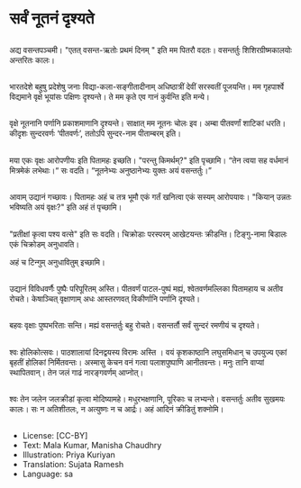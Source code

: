 # सर्वं नूतनं दृश्यते

##
अद्य वसन्तपञ्चमी।  "एतत् वसन्त-ऋतोः प्रथमं दिनम् " इति मम पितरौ वदतः। वसन्तर्तुः शिशिरग्रीष्मकालयोः अन्तरितः कालः।

##
भारतदेशे बहुषु प्रदेशेषु जनाः विद्या-कला-सङ्गीतादीनाम् अधिष्ठात्रीं देवीं सरस्वतीं पूजयन्ति।  मम गृहपार्श्वे विद्यमाने वृक्षे भूयांसः पक्षिणः दृश्यन्ते।  ते मम कृते एव गानं कुर्वन्ति इति मन्ये।

##
वृक्षे नूतनानि पर्णानि  प्रकाशमाणानि दृश्यन्ते।  साक्षात् मम नूतनः चोलः इव।  अम्बा पीतवर्णां  शाटिकां धरति। कीदृशः सुन्दरवर्णः ‘पीतवर्णः’, ततोऽपि सुन्दर-नाम पीताम्बरम् इति।

##
मया एकः वृक्षः आरोपणीयः इति पितामहः इच्छति।  "परन्तु किमर्थम्?" इति पृच्छामि। “तेन त्वया सह वर्धमानं मित्रमेकं लभेथाः।“ सः वदति। “नूतनेभ्यः अनुष्ठानेभ्यः युक्तः अयं वसन्तर्तुः।”

##
आवाम् उद्यानं गच्छावः। पितामहः अहं च तत्र भूमौ एकं गर्तं खनित्वा एकं सस्यम् आरोपयावः। "कियान् उन्नतः भविष्यति अयं वृक्षः?" इति अहं तं पृच्छामि।

##
"प्रतीक्षां कृत्वा पश्य वत्से" इति सः वदति। चिक्रोडाः परस्परम् आखेटयन्तः क्रीडन्ति। टिङ्गु-नामा बिडालः एकं चिक्रोडम् अनुधावति।

अहं च टिन्गुम् अनुधावितुम् इच्छामि।

##
उद्यानं विविधवर्णैः पुष्पैः परिपूरितम् अस्ति। पीतवर्णं पाटल-पुष्पं मह्यं, श्वेतवर्णमल्लिका पितामहाय च अतीव रोचते। केषाञ्चित् वृक्षाणाम् अधः आस्तरणवत् विकीर्णानि पर्णानि दृश्यते।

##
बहवः वृक्षाः पुष्पभरिताः सन्ति। मह्यं वसन्तर्तुः बहु रोचते। वसन्तर्तौ सर्वं सुन्दरं रमणीयं च दृश्यते।

##
श्वः होलिकोत्सवः। पाठशालायां दिनद्वयस्य विरामः अस्ति । वयं कृशकाष्ठानि लघुसमिधान् च उपयुज्य एकां बृहतीं होलिकां निर्मितवन्तः। अस्मासु केचन वनं गत्वा पलाशपुष्पाणि आनीतवन्तः। मनुः तानि वाप्यां स्थापितवान्। तेन जलं गाढं नारङ्गवर्णम् आप्नोत्।

##
श्वः तेन जलेन जलक्रीडां कृत्वा मोदिष्यामहे। मधुरभक्षणानि, पूरिकाः च  लभ्यन्ते। वसन्तर्तुः अतीव सुखमयः कालः। सः न अतिशीतलः, न अत्युष्णः न च आर्द्रः। अहं आदिनं क्रीडितुं शक्नोमि।

##
* License: [CC-BY]
* Text: Mala Kumar, Manisha Chaudhry
* Illustration: Priya Kuriyan
* Translation: Sujata Ramesh
* Language: sa
